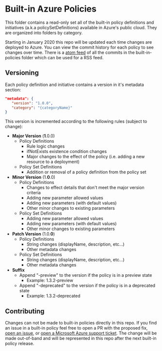 # Built-in Azure Policies

This folder contains a read-only set all of the built-in policy definitions and initiatives (a.k.a policySetDefinitions) available in Azure's public cloud. They are organized into folders by category.

Starting in January 2020 this repo will be updated each time changes are deployed to Azure. You can view the commit history for each policy to see changes over time. There is a [atom feed](https://github.com/Azure/azure-policy/commits/master/built-in-policies.atom) of all the commits in the built-in-policies folder which can be used for a RSS feed.

## Versioning

Each policy definition and initiative contains a version in it's metadata section:
```json
"metadata": {
   "version": "1.0.0",
   "category": "{categoryName}"
}
```

This version is incremented according to the following rules (subject to change):
   - **Major Version** (**1**.0.0)
      - Policy Definitions
         - Rule logic changes
         - ifNotExists existence condition changes
         - Major changes to the effect of the policy (i.e. adding a new resource to a deployment)
      - Policy Set Definitions
         - Addition or removal of a policy definition from the policy set
   - **Minor Version** (1.**0**.0)
      - Policy Definitions
         - Changes to effect details that don't meet the major version criteria
         - Adding new parameter allowed values
         - Adding new parameters (with default values)
         - Other minor changes to existing parameters
      - Policy Set Definitions
         - Adding new parameter allowed values
         - Adding new parameters (with default values)
         - Other minor changes to existing parameters
   - **Patch Version** (1.0.**0**)
      - Policy Definitions
         - String changes (displayName, description, etc…)
         - Other metadata changes
      - Policy Set Definitions
         - String changes (displayName, description, etc…)
         - Other metadata changes
   - **Suffix**
      - Append "-preview" to the version if the policy is in a preview state  
         - Example:  1.3.2-preview
      - Append "-deprecated" to the version if the policy is in a deprecated state
         - Example:  1.3.2-deprecated
  
## Contributing
Changes can not be made to built-in policies directly in this repo. If you find an issue in a built-in policy feel free to open a PR with the proposed fix, [open an issue](https://github.com/Azure/azure-policy/issues/new/choose), or [open a Microsoft Azure support ticket](https://azure.microsoft.com/support/create-ticket/). The change will be made out-of-band and will be represented in this repo after the next built-in policy release.
